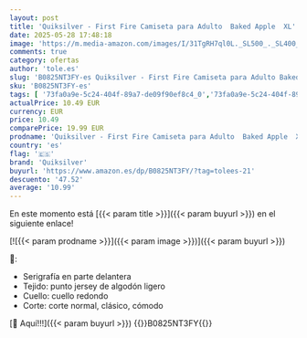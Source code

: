 ```yaml
---
layout: post
title: 'Quiksilver - First Fire Camiseta para Adulto  Baked Apple  XL'
date: 2025-05-28 17:48:18
image: 'https://m.media-amazon.com/images/I/31TgRH7ql0L._SL500_._SL400_.jpg'
comments: true
category: ofertas
author: 'tole.es'
slug: 'B0825NT3FY-es Quiksilver - First Fire Camiseta para Adulto Baked Apple XL'
sku: 'B0825NT3FY-es'
tags: [ '73fa0a9e-5c24-404f-89a7-de09f90ef8c4_0','73fa0a9e-5c24-404f-89a7-de09f90ef8c4_1401','Arborist Merchandising Root','Camisetas para hombre','Camisetas, polos y camisas para hombre','Deportes y aire libre','Moda','Moda Hombre','Nueva colección de ropa deportiva 2021','Ropa de hombre','Self Service','Special Features Stores','apple','quiksilver','🇪🇸', ]
actualPrice: 10.49 EUR
currency: EUR
price: 10.49
comparePrice: 19.99 EUR
prodname: 'Quiksilver - First Fire Camiseta para Adulto  Baked Apple  XL'
country: 'es'
flag: '🇪🇸'
brand: 'Quiksilver'
buyurl: 'https://www.amazon.es/dp/B0825NT3FY/?tag=tolees-21'
descuento: '47.52'
average: '10.99'
---
```


En este momento está [{{< param title >}}]({{< param buyurl >}}) en el siguiente enlace!

[![{{< param prodname >}}]({{< param image >}})]({{< param buyurl >}})

🔎:

- Serigrafía en parte delantera
- Tejido: punto jersey de algodón ligero
- Cuello: cuello redondo
- Corte: corte normal, clásico, cómodo

[🛒 Aquí!!!]({{< param buyurl >}})
{{<world>}}B0825NT3FY{{</world>}}
